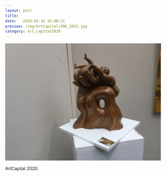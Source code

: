 ```yaml
---
layout: post
title:  
date:   2020-02-16 16:00:21
preview: /img/ArtCapital/IMG_2031.jpg
category: art_capital2020
---
```


![Picture 1](/img/ArtCapital/IMG_2031.jpg) 


ArtCapital 2020.


